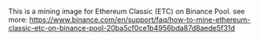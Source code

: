 This is a mining image for Ethereum Classic (ETC) on Binance Pool. 
see more: https://www.binance.com/en/support/faq/how-to-mine-ethereum-classic-etc-on-binance-pool-20ba5cf0ce1b4956bda87d8aede5f31d
